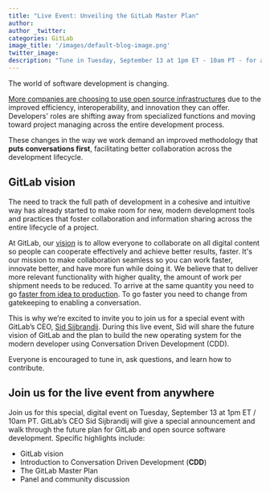 ```yaml
---
title: "Live Event: Unveiling the GitLab Master Plan"
author: 
author _twitter: 
categories: GitLab
image_title: '/images/default-blog-image.png'
twitter_image:
description: "Tune in Tuesday, September 13 at 1pm ET - 10am PT - for a special live event with GitLab CEO Sid Sijbrandij"
---
```


The world of software development is changing.

[More companies are choosing to use open source infrastructures][black-duck-survey]
due to the improved efficiency, interoperability, and innovation they can offer.
Developers' roles are shifting away from specialized functions and moving toward
project managing across the entire development process. 

These changes in the way we work demand an improved methodology that **puts
conversations first**, facilitating better collaboration across the development lifecycle.

<!-- more -->

## GitLab vision

The need to track the full path of development in a cohesive and intuitive way has already
started to make room for new, modern development tools and practices that foster
collaboration and information sharing across the entire lifecycle of a project.

At GitLab, our [vision][gitlab-vision] is to allow everyone to collaborate on all
digital content so people can cooperate effectively and achieve better results,
faster. It's our mission to make collaboration seamless so you can work faster,
innovate better, and have more fun while doing it. We believe that to deliver
more relevant functionality with higher quality, the amount of work per shipment
needs to be reduced. To arrive at the same quantity you need to go [faster from idea
to production][post-ci-cd]. To go faster you need to change from gatekeeping to enabling a conversation.

This is why we’re excited to invite you to join us for a special event with
GitLab’s CEO, [Sid Sijbrandij]. During this live event, Sid will share the
future vision of GitLab and the plan to build the new operating
system for the modern developer using Conversation Driven Development (CDD).

Everyone is encouraged to tune in, ask questions, and learn how to contribute.

## Join us for the live event from anywhere

Join us for this special, digital event on Tuesday, September 13 at 1pm ET / 10am PT.
GitLab’s CEO Sid Sijbrandij will give a special announcement and walk through the
future plan for GitLab and open source software development. Specific highlights include:

- GitLab vision
- Introduction to Conversation Driven Development (**CDD**)
- The GitLab Master Plan
- Panel and community discussion

<!-- identifiers -->

[black-duck-survey]: https://www.blackducksoftware.com/2016-future-of-open-source
[gitlab-vision]: https://about.gitlab.com/direction/#vision
[post-ci-cd]: https://about.gitlab.com/2016/08/05/continuous-integration-delivery-and-deployment-with-gitlab/
[Sid Sijbrandij]: https://twitter.com/sytses
<!-- [event-page]: -->